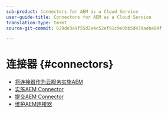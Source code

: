 ```yaml
---
sub-product: Connectors for AEM as a Cloud Service
user-guide-title: Connectors for AEM as a Cloud Service
translation-type: tm+mt
source-git-commit: 629de3a9f55d2e4c52ef91c9e0bb5d439aebe84f

---
```



# 连接器 {#connectors}

+ [将连接器作为云服务实施AEM](/help/connectors/home.md)
+ [实施AEM Connector](implement.md)
+ [提交AEM Connector](submit.md)
+ [维护AEM连接器](maintain.md)
